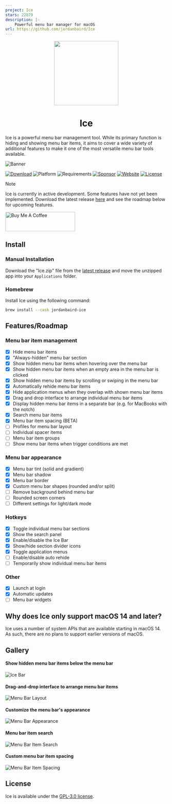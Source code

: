 ```yaml
---
project: Ice
stars: 22879
description: |-
    Powerful menu bar manager for macOS
url: https://github.com/jordanbaird/Ice
---
```


<div align="center">
    <img src="Ice/Assets.xcassets/AppIcon.appiconset/icon_256x256.png" width=200 height=200>
    <h1>Ice</h1>
</div>

Ice is a powerful menu bar management tool. While its primary function is hiding and showing menu bar items, it aims to cover a wide variety of additional features to make it one of the most versatile menu bar tools available.

![Banner](https://github.com/user-attachments/assets/4423085c-4e4b-4f3d-ad0f-90a217c03470)

[![Download](https://img.shields.io/badge/download-latest-brightgreen?style=flat-square)](https://github.com/jordanbaird/Ice/releases/latest)
![Platform](https://img.shields.io/badge/platform-macOS-blue?style=flat-square)
![Requirements](https://img.shields.io/badge/requirements-macOS%2014%2B-fa4e49?style=flat-square)
[![Sponsor](https://img.shields.io/badge/Sponsor%20%E2%9D%A4%EF%B8%8F-8A2BE2?style=flat-square)](https://github.com/sponsors/jordanbaird)
[![Website](https://img.shields.io/badge/Website-015FBA?style=flat-square)](https://icemenubar.app)
[![License](https://img.shields.io/github/license/jordanbaird/Ice?style=flat-square)](LICENSE)

> [!NOTE]
> Ice is currently in active development. Some features have not yet been implemented. Download the latest release [here](https://github.com/jordanbaird/Ice/releases/latest) and see the roadmap below for upcoming features.

<a href="https://www.buymeacoffee.com/jordanbaird" target="_blank">
    <img src="https://cdn.buymeacoffee.com/buttons/v2/default-yellow.png" alt="Buy Me A Coffee" style="height: 60px !important;width: 217px !important;">
</a>

## Install

### Manual Installation

Download the "Ice.zip" file from the [latest release](https://github.com/jordanbaird/Ice/releases/latest) and move the unzipped app into your `Applications` folder.

### Homebrew

Install Ice using the following command:

```sh
brew install --cask jordanbaird-ice
```

## Features/Roadmap

### Menu bar item management

- [x] Hide menu bar items
- [x] "Always-hidden" menu bar section
- [x] Show hidden menu bar items when hovering over the menu bar
- [x] Show hidden menu bar items when an empty area in the menu bar is clicked
- [x] Show hidden menu bar items by scrolling or swiping in the menu bar
- [x] Automatically rehide menu bar items
- [x] Hide application menus when they overlap with shown menu bar items
- [x] Drag and drop interface to arrange individual menu bar items
- [x] Display hidden menu bar items in a separate bar (e.g. for MacBooks with the notch)
- [x] Search menu bar items
- [x] Menu bar item spacing (BETA)
- [ ] Profiles for menu bar layout
- [ ] Individual spacer items
- [ ] Menu bar item groups
- [ ] Show menu bar items when trigger conditions are met

### Menu bar appearance

- [x] Menu bar tint (solid and gradient)
- [x] Menu bar shadow
- [x] Menu bar border
- [x] Custom menu bar shapes (rounded and/or split)
- [ ] Remove background behind menu bar
- [ ] Rounded screen corners
- [ ] Different settings for light/dark mode

### Hotkeys

- [x] Toggle individual menu bar sections
- [x] Show the search panel
- [x] Enable/disable the Ice Bar
- [x] Show/hide section divider icons
- [x] Toggle application menus
- [ ] Enable/disable auto rehide
- [ ] Temporarily show individual menu bar items

### Other

- [x] Launch at login
- [x] Automatic updates
- [ ] Menu bar widgets

## Why does Ice only support macOS 14 and later?

Ice uses a number of system APIs that are available starting in macOS 14. As such, there are no plans to support earlier versions of macOS.

## Gallery

#### Show hidden menu bar items below the menu bar

![Ice Bar](https://github.com/user-attachments/assets/f1429589-6186-4e1b-8aef-592219d49b9b)

#### Drag-and-drop interface to arrange menu bar items

![Menu Bar Layout](https://github.com/user-attachments/assets/095442ba-f2d0-4bb4-9632-91e26ef8d45b)

#### Customize the menu bar's appearance

![Menu Bar Appearance](https://github.com/user-attachments/assets/8c22c185-c3d2-49bb-971e-e1fc17df04b3)

#### Menu bar item search

![Menu Bar Item Search](https://github.com/user-attachments/assets/d1a7df3a-4989-4077-a0b1-8e7d5a1ba5b8)

#### Custom menu bar item spacing

![Menu Bar Item Spacing](https://github.com/user-attachments/assets/b196aa7e-184a-4d4c-b040-502f4aae40a6)

## License

Ice is available under the [GPL-3.0 license](LICENSE).

